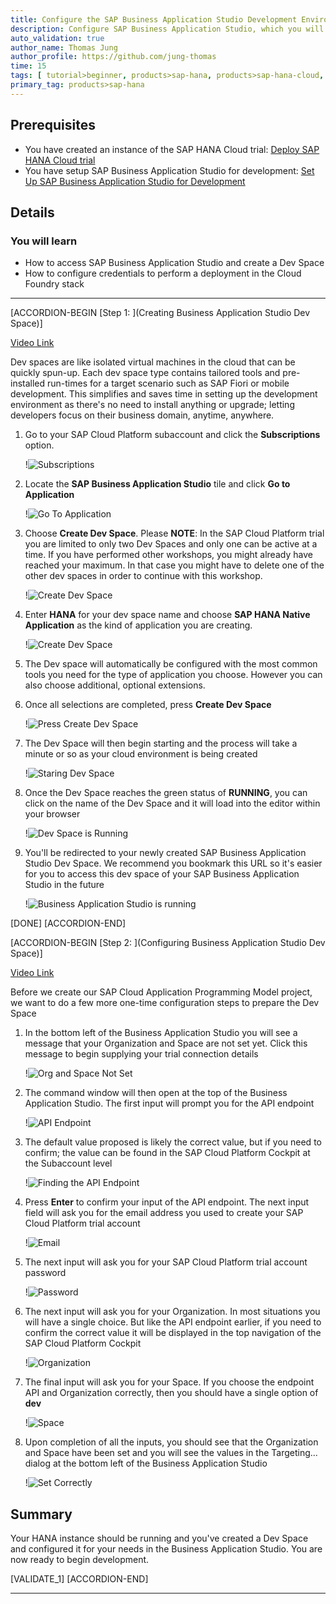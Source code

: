```yaml
---
title: Configure the SAP Business Application Studio Development Environment for HANA development
description: Configure SAP Business Application Studio, which you will use to create multi-target application
auto_validation: true
author_name: Thomas Jung
author_profile: https://github.com/jung-thomas
time: 15
tags: [ tutorial>beginner, products>sap-hana, products>sap-hana-cloud, products>sap-business-application-studio]
primary_tag: products>sap-hana
---
```


## Prerequisites
 - You have created an instance of the SAP HANA Cloud trial: [Deploy SAP HANA Cloud trial](hana-cloud-deploying)
 - You have setup SAP Business Application Studio for development: [Set Up SAP Business Application Studio for Development](appstudio-onboarding)

## Details
### You will learn
 - How to access SAP Business Application Studio and create a Dev Space
 - How to configure credentials to perform a deployment in the Cloud Foundry stack

---

[ACCORDION-BEGIN [Step 1: ](Creating Business Application Studio Dev Space)]

[Video Link](https://www.youtube.com/watch?v=8rT-PEUg8Uw&t=297s)</br>

Dev spaces are like isolated virtual machines in the cloud that can be quickly spun-up. Each dev space type contains tailored tools and pre-installed run-times for a target scenario such as SAP Fiori or mobile development. This simplifies and saves time in setting up the development environment as there's no need to install anything or upgrade; letting developers focus on their business domain, anytime, anywhere.

1. Go to your SAP Cloud Platform subaccount and click the **Subscriptions** option.

    !![Subscriptions](01-01_SCP_Subscriptions_.jpg)

2. Locate the **SAP Business Application Studio** tile and click **Go to Application**

    !![Go To Application](go_to_application.png)

3. Choose **Create Dev Space**. Please **NOTE**: In the SAP Cloud Platform trial you are limited to only two Dev Spaces and only one can be active at a time. If you have performed other workshops, you might already have reached your maximum. In that case you might have to delete one of the other dev spaces in order to continue with this workshop.

    !![Create Dev Space](AppStudio_Dev_Space_Manager_.jpg)

4. Enter **HANA** for your dev space name and choose **SAP HANA Native Application** as the kind of application you are creating.

    !![Create Dev Space](create_hana_dev_space.png)

5. The Dev space will automatically be configured with the most common tools you need for the type of application you choose. However you can also choose additional, optional extensions.  

6. Once all selections are completed, press **Create Dev Space**

    !![Press Create Dev Space](create_dev_space.png)

7. The Dev Space will then begin starting and the process will take a minute or so as your cloud environment is being created

    !![Staring Dev Space](dev_space_starting.png)

8. Once the Dev Space reaches the green status of **RUNNING**, you can click on the name of the Dev Space and it will load into the editor within your browser

    !![Dev Space is Running](dev_space_running.png)

9. You'll be redirected to your newly created SAP Business Application Studio Dev Space. We recommend you bookmark this URL so it's easier for you to access this dev space of your SAP Business Application Studio in the future

    !![Business Application Studio is running](fully_running.png)

[DONE]
[ACCORDION-END]

[ACCORDION-BEGIN [Step 2: ](Configuring Business Application Studio Dev Space)]


[Video Link](https://www.youtube.com/watch?v=8rT-PEUg8Uw&t=526s)</br>

Before we create our SAP Cloud Application Programming Model project, we want to do a few more one-time configuration steps to prepare the Dev Space

1. In the bottom left of the Business Application Studio you will see a message that your Organization and Space are not set yet. Click this message to begin supplying your trial connection details

    !![Org and Space Not Set](cf_not_set.png)

2. The command window will then open at the top of the Business Application Studio. The first input will prompt you for the API endpoint

    !![API Endpoint](api_endpoint.png)

3. The default value proposed is likely the correct value, but if you need to confirm; the value can be found in the SAP Cloud Platform Cockpit at the Subaccount level

    !![Finding the API Endpoint](api_endpoint_from_subaccount.png)

4. Press **Enter** to confirm your input of the API endpoint. The next input field will ask you for the email address you used to create your SAP Cloud Platform trial account

    !![Email](email.png)

5. The next input will ask you for your SAP Cloud Platform trial account password

    !![Password](password.png)

6. The next input will ask you for your Organization. In most situations you will have a single choice. But like the API endpoint earlier, if you need to confirm the correct value it will be displayed in the top navigation of the SAP Cloud Platform Cockpit

    !![Organization](organization.png)

7. The final input will ask you for your Space. If you choose the endpoint API and Organization correctly, then you should have a single option of **dev**

    !![Space](space.png)

8. Upon completion of all the inputs, you should see that the Organization and Space have been set and you will see the values in the Targeting... dialog at the bottom left of the Business Application Studio

    !![Set Correctly](org_space_set_correctly.png)

## Summary

Your HANA instance should be running and you've created a Dev Space and configured it for your needs in the Business Application Studio. You are now ready to begin development.

[VALIDATE_1]
[ACCORDION-END]


---
